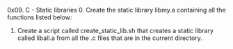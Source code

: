 0x09. C - Static libraries
0. Create the static library libmy.a containing all the functions listed below:
1. Create a script called create_static_lib.sh that creates a static library called liball.a from all the .c files that are in the current directory.

